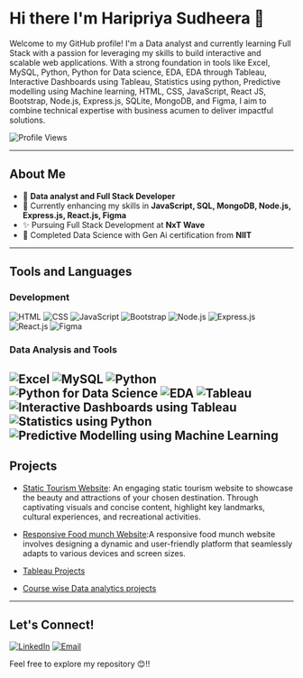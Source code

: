 # Hi there I'm Haripriya Sudheera 👋

Welcome to my GitHub profile! I'm a Data analyst and currently learning Full Stack with a passion for leveraging my skills to build interactive and scalable web applications. With a strong foundation in tools like Excel, MySQL, Python, Python for Data science, EDA, EDA through Tableau, Interactive Dashboards using Tableau, Statistics using python, Predictive modelling using Machine learning, HTML, CSS, JavaScript, React JS, Bootstrap, Node.js, Express.js, SQLite, MongoDB, and Figma, I aim to combine technical expertise with business acumen to deliver impactful solutions.

![Profile Views](https://img.shields.io/badge/Profile%20views-5,339-purple)

---

## About Me
- 💼 **Data analyst and Full Stack Developer**
- 🌱 Currently enhancing my skills in **JavaScript, SQL, MongoDB, Node.js, Express.js, React.js, Figma**
- ✨ Pursuing Full Stack Development at **NxT Wave**
- 📖 Completed Data Science with Gen Ai certification from **NIIT**

---

## Tools and Languages
### Development
![HTML](https://img.shields.io/badge/HTML-orange?style=for-the-badge&logo=html5&logoColor=white)
![CSS](https://img.shields.io/badge/CSS-blue?style=for-the-badge&logo=css3&logoColor=white)
![JavaScript](https://img.shields.io/badge/JavaScript-yellow?style=for-the-badge&logo=javascript&logoColor=white)
![Bootstrap](https://img.shields.io/badge/Bootstrap-purple?style=for-the-badge&logo=bootstrap&logoColor=white)
![Node.js](https://img.shields.io/badge/Node.js-darkgreen?style=for-the-badge&logo=node.js&logoColor=white)
![Express.js](https://img.shields.io/badge/Express.js-black?style=for-the-badge&logo=express&logoColor=white)
![React.js](https://img.shields.io/badge/React.js-blue?style=for-the-badge&logo=react&logoColor=white)
![Figma](https://img.shields.io/badge/Figma-red?style=for-the-badge&logo=figma&logoColor=white)

### Data Analysis and Tools
![Excel](https://img.shields.io/badge/Excel-green?style=for-the-badge&logo=microsoft-excel&logoColor=white)
![MySQL](https://img.shields.io/badge/MySQL-blue?style=for-the-badge&logo=mysql&logoColor=white)
![Python](https://img.shields.io/badge/Python-yellow?style=for-the-badge&logo=python&logoColor=white)
![Python for Data Science](https://img.shields.io/badge/Python%20for%20Data%20Science-blue?style=for-the-badge&logo=python&logoColor=white)
![EDA](https://img.shields.io/badge/Exploratory%20Data%20Analysis-brightgreen?style=for-the-badge&logo=python&logoColor=white)
![Tableau](https://img.shields.io/badge/Tableau-orange?style=for-the-badge&logo=tableau&logoColor=white)
![Interactive Dashboards using Tableau](https://img.shields.io/badge/Tableau%20Dashboards-darkorange?style=for-the-badge&logo=tableau&logoColor=white)
![Statistics using Python](https://img.shields.io/badge/Statistics%20using%20Python-lightblue?style=for-the-badge&logo=python&logoColor=white)
![Predictive Modelling using Machine Learning](https://img.shields.io/badge/Predictive%20Modelling%20(Machine%20Learning)-purple?style=for-the-badge&logo=scikit-learn&logoColor=white)
---

## Projects

- [Static Tourism Website](https://haripriya1.ccbp.tech/): An engaging static tourism website to showcase the beauty and attractions of your chosen destination. Through captivating visuals and concise content, highlight key landmarks, cultural experiences, and recreational activities. 

- [Responsive Food munch Website](https://haripriya2.ccbp.tech/):A responsive food munch website involves designing a dynamic and user-friendly platform that seamlessly adapts to various devices and screen sizes.
- [Tableau Projects](https://public.tableau.com/app/profile/sudheera.k/vizzes)
- [Course wise Data analytics projects](https://github.com/khpsudheera?tab=repositories)

---

## Let's Connect!
[![LinkedIn](https://img.shields.io/badge/LinkedIn-blue?style=for-the-badge&logo=linkedin&logoColor=white)](www.linkedin.com/in/konduri-haripriyasudheera)
[![Email](https://img.shields.io/badge/Email-red?style=for-the-badge&logo=gmail&logoColor=white)](mailto:haripriyaworks23@gmail.com)

Feel free to explore my repository 😊!!
